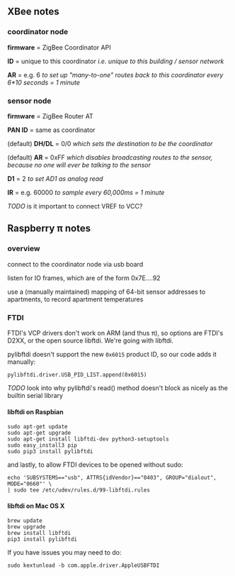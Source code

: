 ## XBee notes


### coordinator node

**firmware** = ZigBee Coordinator API

**ID** = unique to this coordinator _i.e. unique to this building / sensor network_

**AR** = e.g. 6 _to set up "many-to-one" routes back to this coordinator every 6*10 seconds = 1 minute_


### sensor node

**firmware** = ZigBee Router AT

**PAN ID** = same as coordinator

(default) **DH/DL** = 0/0 _which sets the destination to be the coordinator_

(default) **AR** = 0xFF _which disables broadcasting routes to the sensor, because no one will ever be talking to the sensor_

**D1** = 2 _to set AD1 as analog read_

**IR** = e.g. 60000 _to sample every 60,000ms = 1 minute_

_TODO_ is it important to connect VREF to VCC?


## Raspberry π notes

### overview

connect to the coordinator node via usb board

listen for IO frames, which are of the form 0x7E....92

use a (manually maintained) mapping of 64-bit sensor addresses to apartments, to record apartment temperatures

### FTDI

FTDI's VCP drivers don't work on ARM (and thus π), so options are FTDI's D2XX, or the open source libftdi. We're going with libftdi.

pylibftdi doesn't support the new `0x6015` product ID, so our code adds it manually:

    pylibftdi.driver.USB_PID_LIST.append(0x6015)

_TODO_ look into why pylibftdi's read() method doesn't block as nicely as the builtin serial library
    
#### libftdi on Raspbian

    sudo apt-get update
    sudo apt-get upgrade
    sudo apt-get install libftdi-dev python3-setuptools
    sudo easy_install3 pip
    sudo pip3 install pylibftdi

and lastly, to allow FTDI devices to be opened without sudo:

    echo 'SUBSYSTEMS=="usb", ATTRS{idVendor}=="0403", GROUP="dialout", MODE="0660"' \
    | sudo tee /etc/udev/rules.d/99-libftdi.rules

#### libftdi on Mac OS X

    brew update
    brew upgrade
    brew install libftdi
    pip3 install pylibftdi

 If you have issues you may need to do:

    sudo kextunload -b com.apple.driver.AppleUSBFTDI

